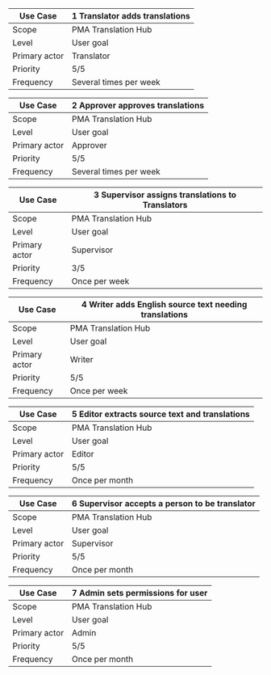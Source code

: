 | Use Case | 1 Translator adds translations |
| -------- | ----------------------------- |
| Scope | PMA Translation Hub |
| Level | User goal |
| Primary actor | Translator |
| Priority | 5/5 |
| Frequency | Several times per week |

| Use Case | 2 Approver approves translations |
| -------- | ----------------------------- |
| Scope | PMA Translation Hub |
| Level | User goal |
| Primary actor | Approver |
| Priority | 5/5 |
| Frequency | Several times per week |

| Use Case | 3 Supervisor assigns translations to Translators |
| -------- | ----------------------------- |
| Scope | PMA Translation Hub |
| Level | User goal |
| Primary actor | Supervisor |
| Priority | 3/5 |
| Frequency | Once per week |

| Use Case | 4 Writer adds English source text needing translations |
| -------- | ----------------------------- |
| Scope | PMA Translation Hub |
| Level | User goal |
| Primary actor | Writer |
| Priority | 5/5 |
| Frequency | Once per week |

| Use Case | 5 Editor extracts source text and translations |
| -------- | ----------------------------- |
| Scope | PMA Translation Hub |
| Level | User goal |
| Primary actor | Editor |
| Priority | 5/5 |
| Frequency | Once per month |

| Use Case | 6 Supervisor accepts a person to be translator |
| -------- | ----------------------------- |
| Scope | PMA Translation Hub |
| Level | User goal |
| Primary actor | Supervisor |
| Priority | 5/5 |
| Frequency | Once per month |

| Use Case | 7 Admin sets permissions for user |
| -------- | ----------------------------- |
| Scope | PMA Translation Hub |
| Level | User goal |
| Primary actor | Admin |
| Priority | 5/5 |
| Frequency | Once per month |

